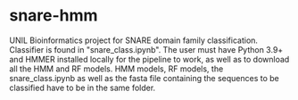 # snare-hmm
UNIL Bioinformatics project for SNARE domain family classification. Classifier is found in "snare_class.ipynb". The user must have Python 3.9+ and HMMER installed locally for the pipeline to work, as well as to download all the HMM and RF models. HMM models, RF models, the snare_class.ipynb as well as the fasta file containing the sequences to be classified have to be in the same folder.
